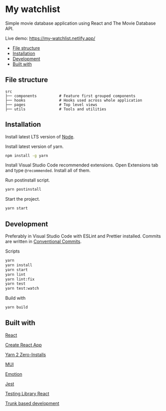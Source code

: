 # My watchlist

Simple movie database application using React and The Movie Database API.

Live demo: https://my-watchlist.netlify.app/

-   [File structure](#file-structure)
-   [Installation](#installation)
-   [Development](#development)
-   [Built with](#built-with)

## File structure

```text
src
├── components          # Feature first grouped components
├── hooks               # Hooks used across whole application
├── pages               # Top level views
├── utils               # Tools and utilities
```

## Installation

Install latest LTS version of [Node](https://nodejs.org/en/).

Install latest version of yarn.

```bash
npm install -g yarn
```

Install Visual Studio Code recommended extensions. Open Extensions tab and type `@recommended`. Install all of them.

Run postinstall script.

```bash
yarn postinstall
```

Start the project.

```bash
yarn start
```

## Development

Preferably in Visual Studio Code with ESLint and Prettier installed. Commits are written in [Conventional Commits](https://www.conventionalcommits.org/).

Scripts

```bash
yarn
yarn install
yarn start
yarn lint
yarn lint:fix
yarn test
yarn test:watch
```

Build with

```bash
yarn build
```

## Built with

[React](https://reactjs.org/)

[Create React App](https://create-react-app.dev/)

[Yarn 2 Zero-Installs](https://yarnpkg.com/features/zero-installs)

[MUI](https://mui.com/)

[Emotion](https://emotion.sh/docs/introduction)

[Jest](https://jestjs.io/)

[Testing Library React](https://testing-library.com/)

[Trunk based development](https://trunkbaseddevelopment.com/)
